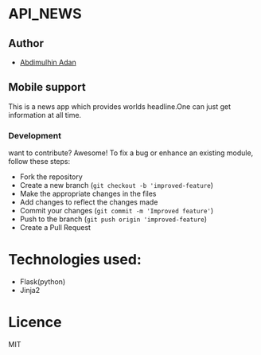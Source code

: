 # API_NEWS

## Author
- [Abdimulhin Adan](https://github.com/AbdimulhinYussuf3675) 

## Mobile support
 This is a news app which provides worlds headline.One can just get information at all time.

### Development

want to contribute? Awesome!
To fix a bug or enhance an existing module, follow these steps:
- Fork the repository
- Create a new branch (`git checkout -b 'improved-feature`)
- Make the appropriate changes in the files
- Add changes to reflect the changes made
- Commit your changes (`git commit -m 'Improved feature'`)
- Push to the branch (`git push origin 'improved-feature`)
- Create a Pull Request
# Technologies used:
 - Flask(python)
- Jinja2

# Licence
MIT
   

